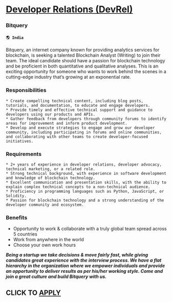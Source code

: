 # [Developer Relations (DevRel)](https://www.remotewlb.com/apply/developer-relations-devrel)  
### Bitquery  
#### `🌎 India`  

Bitquery, an internet company known for providing analytics services for blockchain, is seeking a talented Blockchain Analyst (Writing) to join their team. The ideal candidate should have a passion for blockchain technology and be proficient in both quantitative and qualitative analyses. This is an exciting opportunity for someone who wants to work behind the scenes in a cutting-edge industry that’s growing at an exponential rate.

### Responsibilities

    * Create compelling technical content, including blog posts, tutorials, and documentation, to educate and engage developers.
    * Provide timely and effective technical support and guidance to developers using our products and APIs.
    * Gather feedback from developers through community forums to identify areas for improvement and inform product development.
    * Develop and execute strategies to engage and grow our developer community, including participating in forums and online communities, and collaborating with other teams to create developer-focused initiatives.

### Requirements

    * 2+ years of experience in developer relations, developer advocacy, technical marketing, or a related role.
    * Strong technical background, with experience in software development and knowledge of blockchain technology.
    * Excellent communication and presentation skills, with the ability to explain complex technical concepts to a non-technical audience.
    * Proficiency in programming languages such as Python, JavaScript, or Solidity.
    * Passion for blockchain technology and a strong understanding of the developer community and ecosystem.

### Benefits

  * Opportunity to work & collaborate with a truly global team spread across 5 countries
  * Work from anywhere in the world
  * Choose your own work hours 

_**Being a startup we take decisions & move fairly fast, while giving candidates great experience with the interview process. We have a flat hierarchy in the organization where we empower individuals and provide an opportunity to deliver results as per his/her working style. Come and join a great culture and build Bitquery with us.**_

  
## CLICK TO [APPLY](https://www.remotewlb.com/apply/developer-relations-devrel)

